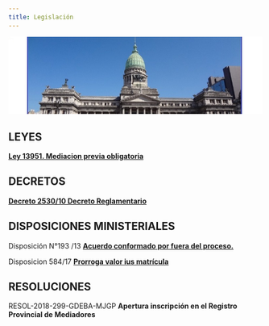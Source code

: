```yaml
---
title: Legislación
---
```

![null](/images/uploads/congreso.jpg)

## LEYES

[**Ley 13951. Mediacion previa obligatoria**](/legislacion/legislacion/l-13951.html)

## DECRETOS

[**Decreto 2530/10 Decreto Reglamentario**](http://www.gob.gba.gov.ar/legislacion/legislacion/10-2530.html)

## DISPOSICIONES MINISTERIALES

Disposición N°193 /13 [**Acuerdo conformado por fuera del proceso.** ](/legislacion/acuerdo-conformado-por-fuera-del-proceso)

Disposicion 584/17 [**Prorroga valor ius matrícula**](/legislacion/disp-584-17-prorroga-valor-ius/index.html)

## RESOLUCIONES

RESOL-2018-299-GDEBA-MJGP
 **Apertura inscripción en el Registro Provincial de Mediadores**
